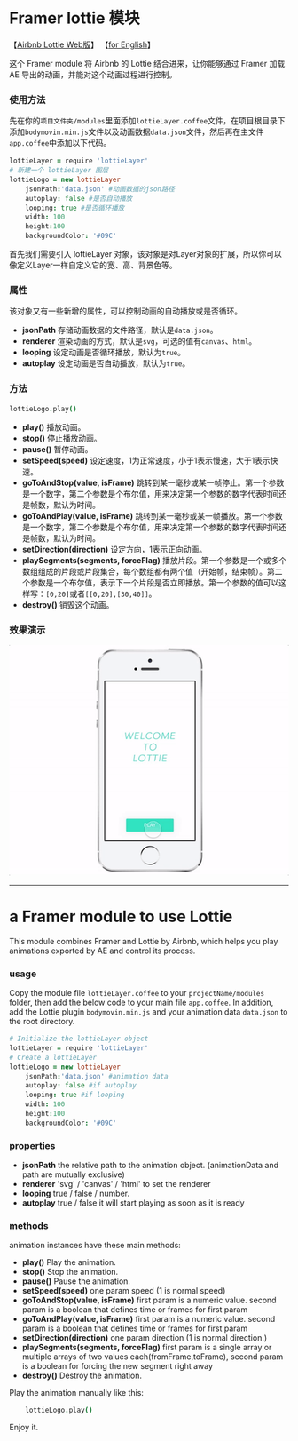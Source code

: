 # Framer lottie 模块
【[Airbnb Lottie Web版](https://github.com/bodymovin/bodymovin)】
【[for English](#a-framer-module-to-use-lottie)】

这个 Framer module 将 Airbnb 的 Lottie 结合进来，让你能够通过 Framer 加载 AE 导出的动画，并能对这个动画过程进行控制。

### 使用方法

先在你的`项目文件夹/modules`里面添加`lottieLayer.coffee`文件，在项目根目录下添加`bodymovin.min.js`文件以及动画数据`data.json`文件，然后再在主文件`app.coffee`中添加以下代码。

```CoffeeScript
lottieLayer = require 'lottieLayer'
# 新建一个 lottieLayer 图层
lottieLogo = new lottieLayer
    jsonPath:'data.json' #动画数据的json路径
    autoplay: false #是否自动播放
    looping: true #是否循环播放
	width: 100
	height:100
	backgroundColor: '#09C'
```

首先我们需要引入 lottieLayer 对象，该对象是对Layer对象的扩展，所以你可以像定义Layer一样自定义它的宽、高、背景色等。

### 属性

该对象又有一些新增的属性，可以控制动画的自动播放或是否循环。

* **jsonPath** 存储动画数据的文件路径，默认是`data.json`。
* **renderer** 渲染动画的方式，默认是`svg`，可选的值有`canvas`、`html`。
* **looping** 设定动画是否循环播放，默认为`true`。
* **autoplay** 设定动画是否自动播放，默认为`true`。

### 方法

```CoffeeScript
lottieLogo.play()
```

* **play()**  播放动画。
* **stop()**  停止播放动画。
* **pause()**  暂停动画。
* **setSpeed(speed)**  设定速度，1为正常速度，小于1表示慢速，大于1表示快速。
* **goToAndStop(value, isFrame)**  跳转到某一毫秒或某一帧停止。第一个参数是一个数字，第二个参数是个布尔值，用来决定第一个参数的数字代表时间还是帧数，默认为时间。
* **goToAndPlay(value, isFrame)**  跳转到某一毫秒或某一帧播放。第一个参数是一个数字，第二个参数是个布尔值，用来决定第一个参数的数字代表时间还是帧数，默认为时间。
* **setDirection(direction)**  设定方向，1表示正向动画。
* **playSegments(segments, forceFlag)**  播放片段。第一个参数是一个或多个数组组成的片段或片段集合，每个数组都有两个值（开始帧，结束帧）。第二个参数是一个布尔值，表示下一个片段是否立即播放。第一个参数的值可以这样写：`[0,20]`或者`[[0,20],[30,40]]`。
* **destroy()**  销毁这个动画。

### 效果演示
![](demo.gif)

____

# a Framer module to use Lottie

This module combines Framer and Lottie by Airbnb, which helps you play animations exported by AE and control its process.

### usage

Copy the module file `lottieLayer.coffee` to your `projectName/modules` folder, then add the below code to your main file `app.coffee`. In addition, add the Lottie plugin `bodymovin.min.js` and your animation data `data.json` to the root directory.

```CoffeeScript
# Initialize the lottieLayer object
lottieLayer = require 'lottieLayer'
# Create a lottieLayer
lottieLogo = new lottieLayer
    jsonPath:'data.json' #animation data
    autoplay: false #if autoplay
    looping: true #if looping
	width: 100
	height:100
	backgroundColor: '#09C'
```

### properties

* **jsonPath** the relative path to the animation object. (animationData and path are mutually exclusive)
* **renderer** 'svg' / 'canvas' / 'html' to set the renderer
* **looping** true / false / number.
* **autoplay** true / false it will start playing as soon as it is ready

### methods
animation instances have these main methods:

* **play()**  Play the animation.
* **stop()**  Stop the animation.
* **pause()**  Pause the animation.
* **setSpeed(speed)**  one param speed (1 is normal speed)
* **goToAndStop(value, isFrame)**  first param is a numeric value. second param is a boolean that defines time or frames for first param
* **goToAndPlay(value, isFrame)**  first param is a numeric value. second param is a boolean that defines time or frames for first param
* **setDirection(direction)**  one param direction (1 is normal direction.)
* **playSegments(segments, forceFlag)**  first param is a single array or multiple arrays of two values each(fromFrame,toFrame), second param is a boolean for forcing the new segment right away
* **destroy()**  Destroy the animation.

Play the animation manually like this:

```CoffeeScript
	lottieLogo.play()
```

Enjoy it.
